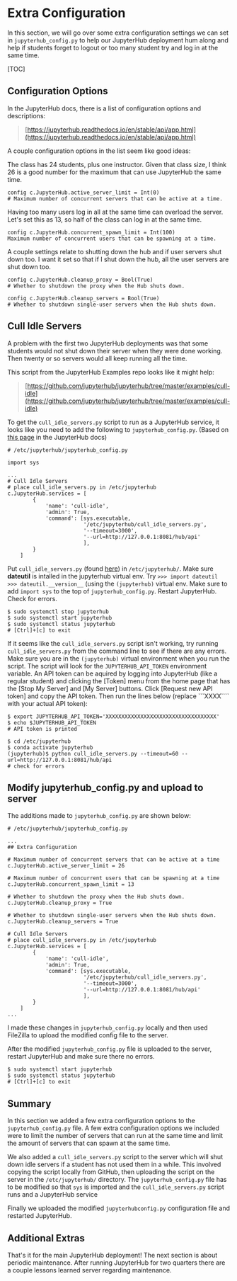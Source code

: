 # Extra Configuration

In this section, we will go over some extra configuration settings we can set in ```jupyterhub_config.py``` to help our JupyterHub deployment hum along and help if students forget to logout or too many student try and log in at the same time. 

[TOC]

## Configuration Options

In the JupyterHub docs, there is a list of configuration options and descriptions:

 > [https://jupyterhub.readthedocs.io/en/stable/api/app.html](https://jupyterhub.readthedocs.io/en/stable/api/app.html)

A couple configuration options in the list seem like good ideas:

The class has 24 students, plus one instructor. Given that class size, I think 26 is a good number for the maximum that can use JupyterHub the same time. 

```text
config c.JupyterHub.active_server_limit = Int(0)
# Maximum number of concurrent servers that can be active at a time.
```

Having too many users log in all at the same time can overload the server. Let's set this as 13, so half of the class can log in at the same time.

```text
config c.JupyterHub.concurrent_spawn_limit = Int(100)
Maximum number of concurrent users that can be spawning at a time.
```

A couple settings relate to shutting down the hub and if user servers shut down too. I want it set so that if I shut down the hub, all the user servers are shut down too.

```text
config c.JupyterHub.cleanup_proxy = Bool(True)
# Whether to shutdown the proxy when the Hub shuts down.
```

```text
config c.JupyterHub.cleanup_servers = Bool(True)
# Whether to shutdown single-user servers when the Hub shuts down.
```

## Cull Idle Servers

A problem with the first two JupyterHub deployments was that some students would not shut down their server when they were done working. Then twenty or so servers would all keep running all the time. 

This script from the JupyterHub Examples repo looks like it might help:

 > [https://github.com/jupyterhub/jupyterhub/tree/master/examples/cull-idle](https://github.com/jupyterhub/jupyterhub/tree/master/examples/cull-idle)
 
To get the ```cull_idle_servers.py``` script to run as a JupyterHub service, it looks like you need to add the following to ```jupyterhub_config.py```. (Based on [this page](https://github.com/jupyterhub/jupyterhub/tree/master/examples/cull-idle) in the JupyterHub docs)

```text
# /etc/jupyterhub/jupyterhub_config.py

import sys

...
# Cull Idle Servers
# place cull_idle_servers.py in /etc/jupyterhub
c.JupyterHub.services = [
        {
            'name': 'cull-idle',
            'admin': True,
            'command': [sys.executable,
                        '/etc/jupyterhub/cull_idle_servers.py',
                        '--timeout=3000',
                        '--url=http://127.0.0.1:8081/hub/api'
                        ],
        }
    ]
```

Put ```cull_idle_servers.py``` (found [here](https://github.com/jupyterhub/jupyterhub/blob/master/examples/cull-idle/cull_idle_servers.py)) in ```/etc/jupyterhub/```. Make sure **dateutil** is intalled in the jupyterhub virtual env. Try ```>>> import dateutil  >>> dateutil.__version__``` (using the ```(jupyterhub)``` virtual env. Make sure to add ```import sys``` to the top of ```jupyterhub_config.py```. Restart JupyterHub. Check for errors.

```text
$ sudo systemctl stop jupyterhub
$ sudo systemctl start jupyterhub
$ sudo systemctl status jupyterhub
# [Ctrl]+[c] to exit
```

If it seems like the ```cull_idle_servers.py``` script isn't working, try running ```cull_idle_servers.py``` from the command line to see if there are any errors. Make sure you are in the ```(jupyterhub)``` virtual environment when you run the script. The script will look for the ```JUPYTERHUB_API_TOKEN``` environment variable. An API token can be aquired by logging into JupyterHub (like a regular student) and clicking the [Token] menu from the home page that has the [Stop My Server] and [My Server] buttons. Click [Request new API token] and copy the API token. Then run the lines below (replace ```XXXX```` with your actual API token):

```text
$ export JUPYTERHUB_API_TOKEN='XXXXXXXXXXXXXXXXXXXXXXXXXXXXXXXXXXX'
$ echo $JUPYTERHUB_API_TOKEN
# API token is printed

$ cd /etc/jupyterhub
$ conda activate jupyterhub
(jupyterhub)$ python cull_idle_servers.py --timeout=60 --url=http://127.0.0.1:8081/hub/api
# check for errors
```

## Modify jupyterhub_config.py and upload to server

The additions made to ```jupyterhub_config.py``` are shown below:

```text
# /etc/jupyterhub/jupyterhub_config.py

...
## Extra Configuration

# Maximum number of concurrent servers that can be active at a time
c.JupyterHub.active_server_limit = 26

# Maximum number of concurrent users that can be spawning at a time
c.JupyterHub.concurrent_spawn_limit = 13

# Whether to shutdown the proxy when the Hub shuts down.
c.JupyterHub.cleanup_proxy = True

# Whether to shutdown single-user servers when the Hub shuts down.
c.JupyterHub.cleanup_servers = True

# Cull Idle Servers
# place cull_idle_servers.py in /etc/jupyterhub
c.JupyterHub.services = [
        {
            'name': 'cull-idle',
            'admin': True,
            'command': [sys.executable,
                        '/etc/jupyterhub/cull_idle_servers.py',
                        '--timeout=3000',
                        '--url=http://127.0.0.1:8081/hub/api'
                        ],
        }
    ]
...
```

I made these changes in ```jupyterhub_config.py``` locally and then used FileZilla to upload the modified config file to the server.

After the modified ```jupyterhub_config.py``` file is uploaded to the server, restart JupyterHub and make sure there no errors.

```text
$ sudo systemctl start jupyterhub
$ sudo systemctl status jupyterhub
# [Ctrl]+[c] to exit
```

## Summary

In this section we added a few extra configuration options to the ```jupyterhub_config.py``` file. A few extra configuration options we included were to limit the number of servers that can run at the same time and limit the amount of servers that can spawn at the same time.

We also added a ```cull_idle_servers.py``` script to the server which will shut down idle servers if a student has not used them in a while. This involved copying the script locally from GitHub, then uploading the script on the server in the ```/etc/jupyterhub/``` directory. The ```jupyterhub_config.py``` file has to be modified so that ```sys``` is imported and the ```cull_idle_servers.py``` script runs and a JupyterHub service

Finally we uploaded the modified ```jupyterhubconfig.py``` configuration file and restarted JupyterHub.

## Additional Extras

That's it for the main JupyterHub deployment! The next section is about periodic maintenance. After running JupyterHub for two quarters there are a couple lessons learned server regarding maintenance.

<br>

